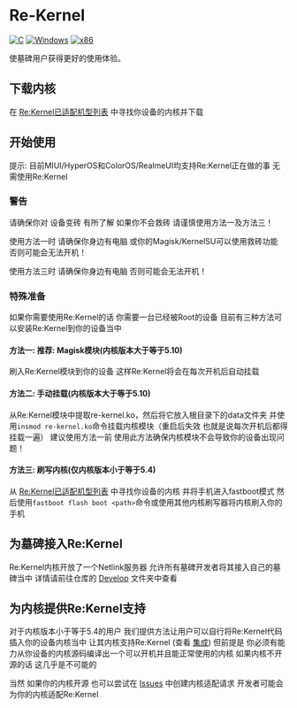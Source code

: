 # Re-Kernel
[![C](https://img.shields.io/badge/language-C-%23f34b7d.svg?style=plastic)](https://en.wikipedia.org/wiki/C_(programming_language)) 
[![Windows](https://img.shields.io/badge/platform-Android-0078d7.svg?style=plastic)](https://en.wikipedia.org/wiki/Microsoft_Windows) 
[![x86](https://img.shields.io/badge/arch-AArch64-red.svg?style=plastic)](https://en.wikipedia.org/wiki/AArch64)

使墓碑用户获得更好的使用体验。

## 下载内核
在 [Re:Kernel已适配机型列表](https://github.com/Sakion-Team/Re-Kernel/tree/main/Supported-Devices) 中寻找你设备的内核并下载

## 开始使用

提示: 目前MIUI/HyperOS和ColorOS/RealmeUI均支持Re:Kernel正在做的事 无需使用Re:Kernel

### 警告
请确保你对 设备变砖 有所了解 如果你不会救砖 请谨慎使用方法一及方法三！

使用方法一时 请确保你身边有电脑 或你的Magisk/KernelSU可以使用救砖功能 否则可能会无法开机！

使用方法三时 请确保你身边有电脑 否则可能会无法开机！

### 特殊准备
如果你需要使用Re:Kernel的话 你需要一台已经被Root的设备 目前有三种方法可以安装Re:Kernel到你的设备当中

#### 方法一: 推荐: Magisk模块(内核版本大于等于5.10)
刷入Re:Kernel模块到你的设备 这样Re:Kernel将会在每次开机后自动挂载

#### 方法二: 手动挂载(内核版本大于等于5.10)
从Re:Kernel模块中提取re-kernel.ko，然后将它放入根目录下的data文件夹 并使用`insmod re-kernel.ko`命令挂载内核模块（重启后失效 也就是说每次开机后都得挂载一遍） 建议使用方法一前 使用此方法确保内核模块不会导致你的设备出现问题！

#### 方法三: 刷写内核(仅内核版本小于等于5.4)
从 [Re:Kernel已适配机型列表](https://github.com/Sakion-Team/Re-Kernel/tree/main/Devices) 中寻找你设备的内核 并将手机进入fastboot模式 然后使用`fastboot flash boot <path>`命令或使用其他内核刷写器将内核刷入你的手机

## 为墓碑接入Re:Kernel
Re:Kernel内核开放了一个Netlink服务器 允许所有墓碑开发者将其接入自己的墓碑当中 详情请前往仓库的 [Develop](https://github.com/Sakion-Team/Re-Kernel/tree/main/Develop) 文件夹中查看

## 为内核提供Re:Kernel支持
对于内核版本小于等于5.4的用户 我们提供方法让用户可以自行将Re:Kernel代码插入你的设备内核当中 让其内核支持Re:Kernel (查看 [集成](https://github.com/Sakion-Team/Re-Kernel/blob/main/Integrate/README_CN.md)) 但前提是 你必须有能力从你设备的内核源码编译出一个可以开机并且能正常使用的内核 如果内核不开源的话 这几乎是不可能的

当然 如果你的内核开源 也可以尝试在 [Issues](https://github.com/Sakion-Team/Re-Kernel/issues) 中创建内核适配请求 开发者可能会为你的内核适配Re:Kernel

